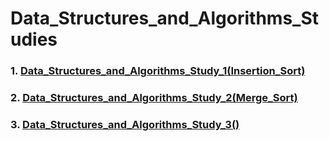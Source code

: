 # Data_Structures_and_Algorithms_Studies
### 1. [Data_Structures_and_Algorithms_Study_1(Insertion_Sort)]()
### 2. [Data_Structures_and_Algorithms_Study_2(Merge_Sort)]()
### 3. [Data_Structures_and_Algorithms_Study_3()]()  


